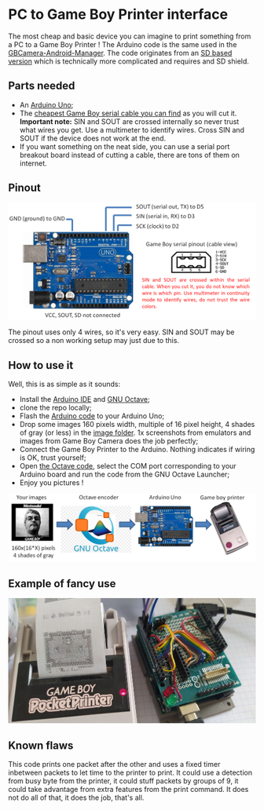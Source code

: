 # PC to Game Boy Printer interface

The most cheap and basic device you can imagine to print something from a PC to a Game Boy Printer ! The Arduino code is the same used in the [GBCamera-Android-Manager](https://github.com/Raphael-Boichot/GBCamera-Android-Manager). The code originates from an [SD based version](https://github.com/Raphael-Boichot/The-Arduino-SD-Game-Boy-Printer) which is technically more complicated and requires and SD shield.

## Parts needed

- An [Arduino Uno](https://fr.aliexpress.com/item/32848546164.html);
- The [cheapest Game Boy serial cable you can find](https://fr.aliexpress.com/item/32698407220.html) as you will cut it. **Important note:** SIN and SOUT are crossed internally so never trust what wires you get. Use a multimeter to identify wires. Cross SIN and SOUT if the device does not work at the end.
- If you want something on the neat side, you can use a serial port breakout board instead of cutting a cable, there are tons of them on internet.

## Pinout 

![Game Boy Printer to Arduino Uno pinout](Pictures/Pinout.png)

The pinout uses only 4 wires, so it's very easy. SIN and SOUT may be crossed so a non working setup may just due to this.

## How to use it

Well, this is as simple as it sounds:
- Install the [Arduino IDE](https://www.arduino.cc/en/software) and [GNU Octave](https://octave.org/);
- clone the repo locally;
- Flash the [Arduino code](https://github.com/Raphael-Boichot/PC-to-Game-Boy-Printer-interface/blob/main/Arduino_interface/Arduino_interface.ino) to your Arduino Uno;
- Drop some images 160 pixels width, multiple of 16 pixel height, 4 shades of gray (or less) in the [image folder](https://github.com/Raphael-Boichot/PC-to-Game-Boy-Printer-interface/tree/main/Octave_Interface/Images). 1x screenshots from emulators and images from Game Boy Camera does the job perfectly;
- Connect the Game Boy Printer to the Arduino. Nothing indicates if wiring is OK, trust yourself;
- Open [the Octave code](https://github.com/Raphael-Boichot/PC-to-Game-Boy-Printer-interface/blob/main/Octave_Interface/Direct_Converter.m), select the COM port corresponding to your Arduino board and run the code from the GNU Octave Launcher;
- Enjoy you pictures !

![Game Boy Printer to Arduino Uno pinout](Pictures/Principle.png)

## Example of fancy use

![Fancy use](Pictures/Setup.jpg)

## Known flaws

This code prints one packet after the other and uses a fixed timer inbetween packets to let time to the printer to print. It could use a detection from busy byte from the printer, it could stuff packets by groups of 9, it could take advantage from extra features from the print command. It does not do all of that, it does the job, that's all.


